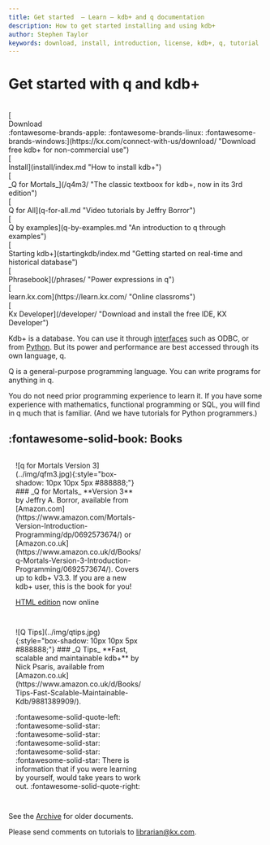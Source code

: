 ```yaml
---
title: Get started  – Learn – kdb+ and q documentation
description: How to get started installing and using kdb+
author: Stephen Taylor
keywords: download, install, introduction, license, kdb+, q, tutorial
---
```

# Get started with q and kdb+



<div style="clear: both">&nbsp;</div>

<div class="kx-flex-grid" markdown="1">
<div>
    [<i class="fas fa-fw fa-download fa-border fa-5x"></i><br/>
    Download<br/>
    :fontawesome-brands-apple:
    :fontawesome-brands-linux:
    :fontawesome-brands-windows:](https://kx.com/connect-with-us/download/  "Download free kdb+ for non-commercial use")
</div>
<div>
    [<i class="fas fa-fw fa-power-off fa-border fa-5x"></i><br/>
    Install](install/index.md "How to install kdb+")
</div>
<!--
<div>
    [<i class="fas fa-fw fa-binoculars fa-border fa-5x"></i><br/>
    Mountain tour](tour/index.md "A one-page mountain tour of the q language")
</div>
<div>
    [<i class="fab fa-fw fa-python fa-border fa-5x"></i><br/>
    Q for pythons](primer/index.md "A q tutorial for Python and Panda users")
</div>
<div>
    [<i class="fab fa-fw fa-python fa-border fa-5x"></i><br/>
    Python to q](python/basic.md "Python programs and their q equivalents")
</div>
-->
<div>
    [<i class="fas fa-fw fa-street-view fa-border fa-5x"></i><br/>
    _Q for Mortals_](/q4m3/ "The classic textboox for kdb+, now in its 3rd edition")
</div>
<div>
    [<i class="fab fa-fw fa-youtube fa-border fa-5x"></i><br/>
    Q for All](q-for-all.md "Video tutorials by Jeffry Borror")
</div>
<div>
    [<i class="fas fa-fw fa-code fa-border fa-5x"></i><br/>
    Q by examples](q-by-examples.md "An introduction to q through examples")
</div>
<div>
    [<i class="fas fa-fw fa-hiking fa-border fa-5x"></i><br/>
    Starting kdb+](startingkdb/index.md "Getting started on real-time and historical database")
</div>
<!--
<div>
    [<i class="fas fa-fw fa-bolt fa-border fa-5x"></i><br/>
    Brief intro](brief-introduction/index.md "A brief introduction to the q language and kdb+ databases")
</div>
-->
<div>
    [<i class="fas fa-fw fa-book-reader fa-border fa-5x"></i><br/>
    Phrasebook](/phrases/ "Power expressions in q")
</div>
<div>
    [<i class="fas fa-fw fa-chalkboard-teacher fa-border fa-5x"></i><br/>
    learn.kx.com](https://learn.kx.com/ "Online classroms")
</div>
<div>
    [<i class="fas fa-fw fa-laptop-code fa-border fa-5x"></i><br/>
    Kx Developer](/developer/ "Download and install the free IDE, KX Developer")
</div>

</div>

Kdb+ is a database. You can use it through [interfaces](../interfaces/index.md) such as ODBC, or from [Python](../interfaces/pyq/index.md). But its power and performance are best accessed through its own language, q.

Q is a general-purpose programming language. You can write programs for anything in q. 

You do not need prior programming experience to learn it. 
If you have some experience with mathematics, functional programming or SQL, you will find in q much that is familiar. 
(And we have tutorials for Python programmers.)


## :fontawesome-solid-book: Books


<div style="display: inline-block; padding: 1em; vertical-align: top; width: 250px;" markdown="1">
![q for Mortals Version 3](../img/qfm3.jpg){:style="box-shadow: 10px 10px 5px #888888;"}
### _Q for Mortals_
**Version 3**
by Jeffry A. Borror, available from [Amazon.com](https://www.amazon.com/Mortals-Version-Introduction-Programming/dp/0692573674/) or [Amazon.co.uk](https://www.amazon.co.uk/d/Books/q-Mortals-Version-3-Introduction-Programming/0692573674/). Covers up to kdb+ V3.3. If you are a new kdb+ user, this is the book for you!

[HTML edition](/q4m3/) now online
</div>

<div style="display: inline-block; padding: 1em; vertical-align: top; width: 250px;" markdown="1">
![Q Tips](../img/qtips.jpg){:style="box-shadow: 10px 10px 5px #888888;"}
### _Q Tips_
**Fast, scalable and maintainable kdb+**
by Nick Psaris, available from [Amazon.co.uk](https://www.amazon.co.uk/d/Books/Tips-Fast-Scalable-Maintainable-Kdb/9881389909/).

:fontawesome-solid-quote-left:
:fontawesome-solid-star:
:fontawesome-solid-star:
:fontawesome-solid-star:
:fontawesome-solid-star:
:fontawesome-solid-star:
There is information that if you were learning by yourself, would take years to work out.
:fontawesome-solid-quote-right:
</div>




See the [Archive](archive.md) for older documents.

Please send comments on tutorials to <librarian@kx.com>.
